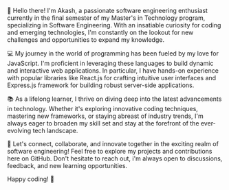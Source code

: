 👋 Hello there! I'm Akash, a passionate software engineering enthusiast currently in the final semester of my Master's in Technology  program, specializing in Software Engineering. With an insatiable curiosity for coding and emerging technologies, I'm constantly on the lookout for new challenges and opportunities to expand my knowledge.

💻 My journey in the world of programming has been fueled by my love for JavaScript. I'm proficient in leveraging these languages to build dynamic and interactive web applications. In particular, I have hands-on experience with popular libraries like React.js for crafting intuitive user interfaces and Express.js framework for building robust server-side applications.

📚 As a lifelong learner, I thrive on diving deep into the latest advancements in technology. Whether it's exploring innovative coding techniques, mastering new frameworks, or staying abreast of industry trends, I'm always eager to broaden my skill set and stay at the forefront of the ever-evolving tech landscape.

🌟 Let's connect, collaborate, and innovate together in the exciting realm of software engineering! Feel free to explore my projects and contributions here on GitHub. Don't hesitate to reach out, i'm always open to discussions, feedback, and new learning opportunities.

Happy coding! 🚀
